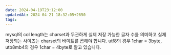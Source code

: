 ```yaml
---
date: 2024-04-19T23:12:00
updatedAt: 2024-04-21 18:32:05+2650
tags: 
---
```

mysql의 col length는 charset과 무관하게 실제 저장 가능한 글자 수를 의미하고
실제 저장되는 사이즈는 charset의 바이트를 곱해야 합니다.
utf8의 경우 1char = 3byte, utb8mb4의 경우 1char = 4byte로 알고 있습니다.
